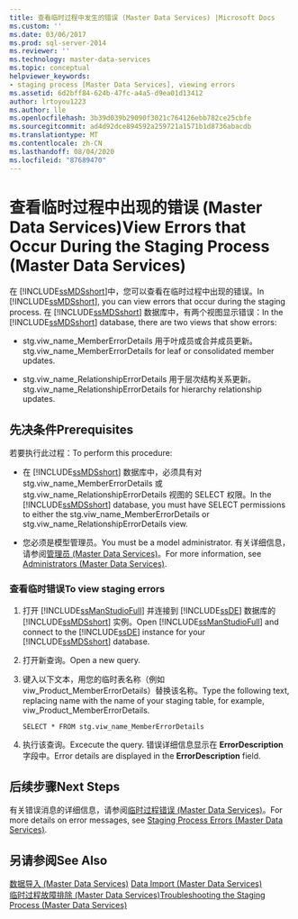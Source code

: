 ```yaml
---
title: 查看临时过程中发生的错误 (Master Data Services) |Microsoft Docs
ms.custom: ''
ms.date: 03/06/2017
ms.prod: sql-server-2014
ms.reviewer: ''
ms.technology: master-data-services
ms.topic: conceptual
helpviewer_keywords:
- staging process [Master Data Services], viewing errors
ms.assetid: 6d2bff84-624b-47fc-a4a5-d9ea01d13412
author: lrtoyou1223
ms.author: lle
ms.openlocfilehash: 3b39d039b29090f3021c764126ebb782ce25cbfe
ms.sourcegitcommit: ad4d92dce894592a259721a1571b1d8736abacdb
ms.translationtype: MT
ms.contentlocale: zh-CN
ms.lasthandoff: 08/04/2020
ms.locfileid: "87689470"
---
```

# <a name="view-errors-that-occur-during-the-staging-process-master-data-services"></a><span data-ttu-id="cfecb-102">查看临时过程中出现的错误 (Master Data Services)</span><span class="sxs-lookup"><span data-stu-id="cfecb-102">View Errors that Occur During the Staging Process (Master Data Services)</span></span>
  <span data-ttu-id="cfecb-103">在 [!INCLUDE[ssMDSshort](../includes/ssmdsshort-md.md)]中，您可以查看在临时过程中出现的错误。</span><span class="sxs-lookup"><span data-stu-id="cfecb-103">In [!INCLUDE[ssMDSshort](../includes/ssmdsshort-md.md)], you can view errors that occur during the staging process.</span></span> <span data-ttu-id="cfecb-104">在 [!INCLUDE[ssMDSshort](../includes/ssmdsshort-md.md)] 数据库中，有两个视图显示错误：</span><span class="sxs-lookup"><span data-stu-id="cfecb-104">In the [!INCLUDE[ssMDSshort](../includes/ssmdsshort-md.md)] database, there are two views that show errors:</span></span>  
  
-   <span data-ttu-id="cfecb-105">stg.viw_name_MemberErrorDetails 用于叶成员或合并成员更新。</span><span class="sxs-lookup"><span data-stu-id="cfecb-105">stg.viw_name_MemberErrorDetails for leaf or consolidated member updates.</span></span>  
  
-   <span data-ttu-id="cfecb-106">stg.viw_name_RelationshipErrorDetails 用于层次结构关系更新。</span><span class="sxs-lookup"><span data-stu-id="cfecb-106">stg.viw_name_RelationshipErrorDetails for hierarchy relationship updates.</span></span>  
  
## <a name="prerequisites"></a><span data-ttu-id="cfecb-107">先决条件</span><span class="sxs-lookup"><span data-stu-id="cfecb-107">Prerequisites</span></span>  
 <span data-ttu-id="cfecb-108">若要执行此过程：</span><span class="sxs-lookup"><span data-stu-id="cfecb-108">To perform this procedure:</span></span>  
  
-   <span data-ttu-id="cfecb-109">在 [!INCLUDE[ssMDSshort](../includes/ssmdsshort-md.md)] 数据库中，必须具有对 stg.viw_name_MemberErrorDetails 或 stg.viw_name_RelationshipErrorDetails 视图的 SELECT 权限。</span><span class="sxs-lookup"><span data-stu-id="cfecb-109">In the [!INCLUDE[ssMDSshort](../includes/ssmdsshort-md.md)] database, you must have SELECT permissions to either the stg.viw_name_MemberErrorDetails or stg.viw_name_RelationshipErrorDetails view.</span></span>  
  
-   <span data-ttu-id="cfecb-110">您必须是模型管理员。</span><span class="sxs-lookup"><span data-stu-id="cfecb-110">You must be a model administrator.</span></span> <span data-ttu-id="cfecb-111">有关详细信息，请参阅[管理员 &#40;Master Data Services&#41;](administrators-master-data-services.md)。</span><span class="sxs-lookup"><span data-stu-id="cfecb-111">For more information, see [Administrators &#40;Master Data Services&#41;](administrators-master-data-services.md).</span></span>  
  
### <a name="to-view-staging-errors"></a><span data-ttu-id="cfecb-112">查看临时错误</span><span class="sxs-lookup"><span data-stu-id="cfecb-112">To view staging errors</span></span>  
  
1.  <span data-ttu-id="cfecb-113">打开 [!INCLUDE[ssManStudioFull](../includes/ssmanstudiofull-md.md)] 并连接到 [!INCLUDE[ssDE](../includes/ssde-md.md)] 数据库的 [!INCLUDE[ssMDSshort](../includes/ssmdsshort-md.md)] 实例。</span><span class="sxs-lookup"><span data-stu-id="cfecb-113">Open [!INCLUDE[ssManStudioFull](../includes/ssmanstudiofull-md.md)] and connect to the [!INCLUDE[ssDE](../includes/ssde-md.md)] instance for your [!INCLUDE[ssMDSshort](../includes/ssmdsshort-md.md)] database.</span></span>  
  
2.  <span data-ttu-id="cfecb-114">打开新查询。</span><span class="sxs-lookup"><span data-stu-id="cfecb-114">Open a new query.</span></span>  
  
3.  <span data-ttu-id="cfecb-115">键入以下文本，用您的临时表名称（例如 viw_Product_MemberErrorDetails）替换该名称。</span><span class="sxs-lookup"><span data-stu-id="cfecb-115">Type the following text, replacing name with the name of your staging table, for example, viw_Product_MemberErrorDetails.</span></span>  
  
     `SELECT * FROM stg.viw_name_MemberErrorDetails`  
  
4.  <span data-ttu-id="cfecb-116">执行该查询。</span><span class="sxs-lookup"><span data-stu-id="cfecb-116">Excecute the query.</span></span> <span data-ttu-id="cfecb-117">错误详细信息显示在 **ErrorDescription** 字段中。</span><span class="sxs-lookup"><span data-stu-id="cfecb-117">Error details are displayed in the **ErrorDescription** field.</span></span>  
  
## <a name="next-steps"></a><span data-ttu-id="cfecb-118">后续步骤</span><span class="sxs-lookup"><span data-stu-id="cfecb-118">Next Steps</span></span>  
 <span data-ttu-id="cfecb-119">有关错误消息的详细信息，请参阅[临时过程错误 (Master Data Services)](../../2014/master-data-services/staging-process-errors-master-data-services.md)。</span><span class="sxs-lookup"><span data-stu-id="cfecb-119">For more details on error messages, see [Staging Process Errors &#40;Master Data Services&#41;](../../2014/master-data-services/staging-process-errors-master-data-services.md).</span></span>  
  
## <a name="see-also"></a><span data-ttu-id="cfecb-120">另请参阅</span><span class="sxs-lookup"><span data-stu-id="cfecb-120">See Also</span></span>  
 <span data-ttu-id="cfecb-121">[数据导入 &#40;Master Data Services&#41;](overview-importing-data-from-tables-master-data-services.md) </span><span class="sxs-lookup"><span data-stu-id="cfecb-121">[Data Import &#40;Master Data Services&#41;](overview-importing-data-from-tables-master-data-services.md) </span></span>  
 [<span data-ttu-id="cfecb-122">临时过程故障排除 (Master Data Services)</span><span class="sxs-lookup"><span data-stu-id="cfecb-122">Troubleshooting the Staging Process (Master Data Services)</span></span>](https://social.technet.microsoft.com/wiki/contents/articles/troubleshooting-the-staging-process-master-data-services.aspx)  
  
  
